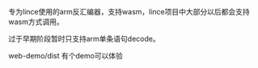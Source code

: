 专为lince使用的arm反汇编器，支持wasm，lince项目中大部分以后都会支持wasm方式调用。

过于早期阶段暂时只支持arm单条语句decode。

web-demo/dist 有个demo可以体验